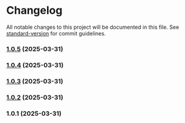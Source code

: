 # Changelog

All notable changes to this project will be documented in this file. See [standard-version](https://github.com/conventional-changelog/standard-version) for commit guidelines.

### [1.0.5](https://github.com/imkumardeepak/ProcessCaptReactApp/compare/v1.0.4...v1.0.5) (2025-03-31)

### [1.0.4](https://github.com/imkumardeepak/ProcessCaptReactApp/compare/v1.0.3...v1.0.4) (2025-03-31)

### [1.0.3](https://github.com/imkumardeepak/ProcessCaptReactApp/compare/v1.0.2...v1.0.3) (2025-03-31)

### [1.0.2](https://github.com/imkumardeepak/ProcessCaptReactApp/compare/v1.0.1...v1.0.2) (2025-03-31)

### 1.0.1 (2025-03-31)
